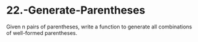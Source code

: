 # 22.-Generate-Parentheses

Given n pairs of parentheses, write a function to generate all combinations of well-formed parentheses.



